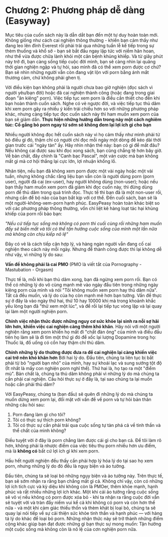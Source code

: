 # Chương 2: Phương pháp dễ dàng (Easyway)

Mục tiêu của cuốn sách này là dẫn dắt bạn đến một tư duy hoàn toàn mới. Không giống như cách cai nghiện thông thường - khiến bạn cảm thấy như đang leo lên đỉnh Everest rồi phải trải qua những tuần lễ kế tiếp trong sự thèm thuồng và khổ sở - bạn sẽ bắt đầu ngay lập tức với niềm hân hoan, như thể vừa được chữa lành khỏi một căn bệnh khủng khiếp. Và từ giây phút này trở đi, bạn càng sống tiếp cuộc đời mình, bạn sẽ càng nhìn lại quãng thời gian nghiện ngập và tự hỏi, sao mình đã có thể xem porn được cơ chứ? Bạn sẽ nhìn những người vẫn còn đang vật lộn với porn bằng ánh mắt thương cảm, chứ không phải ghen tị.

Với điều kiện bạn không phải là người chưa bao giờ nghiện (đọc sách vì người yêu/bạn đời) hoặc đã cai nghiện thành công (hoặc đang trong giai đoạn "ăn kiêng" porn). Việc tiếp tục xem porn là điều cần thiết cho đến khi bạn hoàn thành cuốn sách. Nghe có vẻ ngược đời, và việc tiếp tục thủ dâm khi xem porn gây ra nhiều ý kiến trái chiều hơn so với những phương pháp khác, nhưng càng tiếp tục đọc cuốn sách này thì ham muốn xem porn của bạn sẽ giảm dần. **Thực hiện những hướng dẫn trong này một cách nghiêm túc: Cố gắng bỏ porn ngay từ sớm sẽ không đem lại lợi ích gì cho bạn**  

Nhiều người không đọc hết cuốn sách này vì họ cảm thấy như mình phải từ bỏ điều gì đó, thậm chí có người chỉ đọc mỗi ngày một dòng để kéo dài thời gian trước cái "ngày tàn" ấy. Hãy nhìn nhận thế này: bạn có gì để mất đâu? Nếu không cai được sau khi đọc xong sách, bạn cũng chẳng tệ hơn bây giờ. Về bản chất, đây chính là "Canh bạc Pascal", một ván cược mà bạn không mất gì mà cơ hội thắng lại cực lớn, lợi nhuận khổng lồ.

Nhân tiện, nếu bạn đã không xem porn được một vài ngày hoặc một vài tuần, nhựng không chắc rằng liệu bạn vẫn còn là người dùng porn (porn user), người đã cai (ex-user), hay người không dùng (non-user); hoặc nếu bạn thấy ham muốn xem porn đã giảm khi đọc cuốn này, thì đừng dùng porn để thủ dâm trong quá trình đọc. Thực tế thì bạn đã là một non-user rồi, nhưng cần để bộ não của bạn bắt kịp với cơ thể. Đến cuối sách, bạn sẽ là một người-không-xem-porn hạnh phúc. EasyPeasy hoàn toàn khác biệt so với các phương pháp thông thường, vốn chỉ liệt kê hàng loạt tác hại khủng khiếp của porn rồi bảo bạn:

*"Nếu cứ tiếp tục sống mà không có porn thì cuối cùng rồi những ham muốn đấy sẽ biến mất và tôi có thể tận hưởng cuộc sống của mình một lần nữa mà không còn chịu kiếp nô lệ"*

Đây có vẻ là cách tiếp cận hợp lý, và hàng ngàn người vẫn đang cố cai nghiện theo cách này mỗi ngày. Nhưng để thành công được thì lại không dễ như vậy, vì những lý do sau:

**Vấn đề không phải là cai PMO** (PMO là viết tắt của Pornography - Mastubation - Orgasm)

Thực tế là, mỗi khi bạn thủ dâm xong, bạn đã ngừng xem porn rồi. Bạn có thể có những lý do vô cùng mạnh mẽ vào ngày đầu tiên trong những ngày kiêng porn của mình và nói "Tôi không muốn xem porn hay thủ dâm nữa". Tất cả đều muốn, và lý do của họ còn mạnh mẽ hơn bạn tưởng. Vấn đề thực sự ở đây là vào ngày thứ hai, thứ 10 hay 10000 khi mà trong khoảnh khắc yếu lòng bạn đã "thử xem một lúc", và để rồi lại tiếp tục vòng lặp và lại quay lại làm một người nghiện porn.

**Chính việc nhận thức được những nguy cơ sức khỏe lại sinh ra nỗi sợ hãi lớn hơn, khiến việc cai nghiện càng thêm khó khăn**.
Hãy nói với một người nghiện rằng xem porn khiến họ mất đi "chất đàn ông" của mình và điều đầu tiên họ làm sẽ là đi tìm một thứ gì đó để xốc lại lượng Dopamine trong họ: Thuốc lá, đồ uống có cồn hay thậm chí thủ dâm.

**Chính những lý do thường được đưa ra để cai nghiện lại càng khiến việc cai trở nên khó khăn hơn**
Bởi hai lý do. Đầu tiên, chúng ta liên tục bị bắt phải từ bỏ "người bạn nhỏ" của mình, hay sự khoái lạc và sung sướng tột độ (Ít nhất là mấy con nghiện porn nghĩ thế). Thứ hai là, họ tạo ra một "điểm mù". Bản chất là, chúng ta thủ dâm không phải vì những lý do mà chúng ta cần phải cai nghiện. Câu hỏi thực sự ở đây là, tại sao chúng ta lại muốn hoặc cần phải thủ dâm?

Với EasyPeasy, chúng ta (ban đầu) sẽ quên đi những lý do mà chúng ta muốn dừng xem porn lại, đối mặt với vấn đề về porn và tự hỏi bản thân những câu hỏi sau:

1. Porn đang làm gì cho tôi?
2. Tôi có thực sự thích porn không?
3. Tôi có thực sự cần phải trải qua cuộc sống tự tàn phá cả về tinh thần và thể chất của mình không?

Điều tuyệt vời ở đây là porn chẳng làm được cái gì cho bạn cả. Để tôi làm rõ hơn, không phải là nhược điểm của việc tiêu thụ porn nhiều hơn ưu điểm, mà là **không có** bất cứ lợi ích gì khi xem porn.

Hầu hết người nghiện đều thấy cần phải hợp lý hóa lý do tại sao họ xem porn, nhưng những lý do đó đều là ngụy biện và ảo tưởng.

Đầu tiên, chúng ta sẽ loại bỏ những ngụy biện và ảo tưởng này. Trên thực tế, bạn sẽ sớm nhận ra rằng bạn chẳng mất gì cả. Không chỉ vậy, còn có những lợi ích tích cực và kỳ diệu khi không còn là PMOer, thêm khỏe mạnh, hạnh phúc và rất nhiều những lợi ích khác. Một khi cái ảo tưởng rằng cuộc sống sẽ vô vị nếu không có porn được xóa bỏ - khi ta nhận ra rằng cuộc đời vẫn sẽ tuyệt vời và tràn đầy niềm vui kể cả khi không có porn và còn hơn thế nữa - và một khi cảm giác thiếu thốn và thèm khát bị loại bỏ, chúng ta sẽ quay lại nói tiếp về sự cải thiện sức khỏe tinh thần và hạnh phúc — với hàng tá lý do khác để loại bỏ porn. Những nhận thức này sẽ trở thành những điểm cộng khác giúp bạn đạt được những gì bạn thực sự mong muốn: Tận hưởng một cuộc sống mà không còn là nô lệ của cơn nghiện porn nữa.


